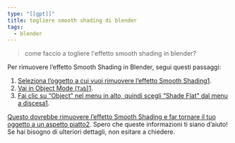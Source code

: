 ```yaml
---
type: "[[gpt]]"
title: togliere smooth shading di blender
tags:
  - blender
---
```


> come faccio a togliere l'effetto smooth shading in blender?

Per rimuovere l’effetto Smooth Shading in Blender, segui questi passaggi:

1. [Seleziona l’oggetto a cui vuoi rimuovere l’effetto Smooth Shading](https://stackoverflow.com/questions/35120238/how-to-undo-smooth-shading-blender)[1](https://stackoverflow.com/questions/35120238/how-to-undo-smooth-shading-blender).
2. [Vai in Object Mode (`Tab`)](https://stackoverflow.com/questions/35120238/how-to-undo-smooth-shading-blender)[1](https://stackoverflow.com/questions/35120238/how-to-undo-smooth-shading-blender).
3. [Fai clic su “Object” nel menu in alto, quindi scegli “Shade Flat” dal menu a discesa](https://stackoverflow.com/questions/35120238/how-to-undo-smooth-shading-blender)[1](https://stackoverflow.com/questions/35120238/how-to-undo-smooth-shading-blender).

[Questo dovrebbe rimuovere l’effetto Smooth Shading e far tornare il tuo oggetto a un aspetto piatto](https://docs.blender.org/manual/en/latest/scene_layout/object/editing/shading.html)[2](https://docs.blender.org/manual/en/latest/scene_layout/object/editing/shading.html). Spero che queste informazioni ti siano d’aiuto! Se hai bisogno di ulteriori dettagli, non esitare a chiedere.